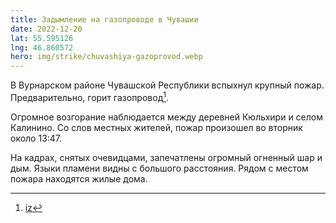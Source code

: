 ```yaml
---
title: Задымление на газопроводе в Чувашии
date: 2022-12-20
lat: 55.595126
lng: 46.860572
hero: img/strike/chuvashiya-gazoprovod.webp
---
```


В Вурнарском районе Чувашской Республики вспыхнул крупный пожар. Предварительно, горит газопровод[^1]. 

Огромное возгорание наблюдается между деревней Кюльхири и селом Калинино. Со слов местных жителей, пожар произошел во вторник около 13:47.

На кадрах, снятых очевидцами, запечатлены огромный огненный шар и дым. Языки пламени видны с большого расстояния. Рядом с местом пожара находятся жилые дома.

[^1]: [iz](https://iz.ru/1443620/2022-12-20/pozhar-na-gazoprovode-proizoshel-okolo-sela-kalinino-v-chuvashii)